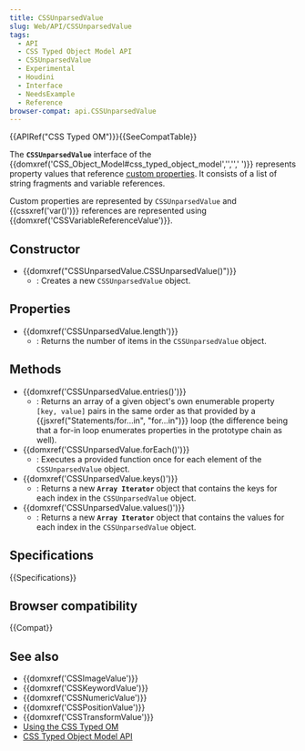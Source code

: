 ```yaml
---
title: CSSUnparsedValue
slug: Web/API/CSSUnparsedValue
tags:
  - API
  - CSS Typed Object Model API
  - CSSUnparsedValue
  - Experimental
  - Houdini
  - Interface
  - NeedsExample
  - Reference
browser-compat: api.CSSUnparsedValue
---
```

{{APIRef("CSS Typed OM")}}{{SeeCompatTable}}

The **`CSSUnparsedValue`** interface of the {{domxref('CSS_Object_Model#css_typed_object_model','','',' ')}} represents property values that reference [custom properties](/en-US/docs/Web/CSS/CSS_Variables). It consists of a list of string fragments and variable references.

Custom properties are represented by `CSSUnparsedValue` and {{cssxref('var()')}} references are represented using {{domxref('CSSVariableReferenceValue')}}.

## Constructor

- {{domxref("CSSUnparsedValue.CSSUnparsedValue()")}}
  - : Creates a new `CSSUnparsedValue` object.

## Properties

- {{domxref('CSSUnparsedValue.length')}}
  - : Returns the number of items in the `CSSUnparsedValue` object.

## Methods

- {{domxref('CSSUnparsedValue.entries()')}}
  - : Returns an array of a given object's own enumerable property `[key, value]` pairs in the same order as that provided by a {{jsxref("Statements/for...in", "for...in")}} loop (the difference being that a for-in loop enumerates properties in the prototype chain as well).
- {{domxref('CSSUnparsedValue.forEach()')}}
  - : Executes a provided function once for each element of the `CSSUnparsedValue` object.
- {{domxref('CSSUnparsedValue.keys()')}}
  - : Returns a new **`Array Iterator`** object that contains the keys for each index in the `CSSUnparsedValue` object.
- {{domxref('CSSUnparsedValue.values()')}}
  - : Returns a new **`Array Iterator`** object that contains the values for each index in the `CSSUnparsedValue` object.

## Specifications

{{Specifications}}

## Browser compatibility

{{Compat}}

## See also

- {{domxref('CSSImageValue')}}
- {{domxref('CSSKeywordValue')}}
- {{domxref('CSSNumericValue')}}
- {{domxref('CSSPositionValue')}}
- {{domxref('CSSTransformValue')}}
- [Using the CSS Typed OM](/en-US/docs/Web/API/CSS_Typed_OM_API/Guide)
- [CSS Typed Object Model API](/en-US/docs/Web/API/CSS_Typed_OM_API)
